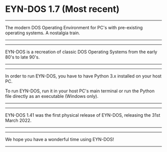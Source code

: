 # EYN-DOS 1.7 (Most recent)

-----------------------------------------------------------------------------------------------------------------------------------------------------------------

The modern DOS Operating Environment for PC's with pre-existing operating systems. A nostalgia train.

-----------------------------------------------------------------------------------------------------------------------------------------------------------------
-----------------------------------------------------------------------------------------------------------------------------------------------------------------

EYN-DOS is a recreation of classic DOS Operating Systems from the early 80's to late 90's.

-----------------------------------------------------------------------------------------------------------------------------------------------------------------
-----------------------------------------------------------------------------------------------------------------------------------------------------------------

In order to run EYN-DOS, you have to have Python 3.x installed on your host PC.

To run EYN-DOS, run it in your host PC's main terminal or run the Python file directly as an executable (Windows only).

-----------------------------------------------------------------------------------------------------------------------------------------------------------------
-----------------------------------------------------------------------------------------------------------------------------------------------------------------

EYN-DOS 1.41 was the first physical release of EYN-DOS, releasing the 31st March 2022.

-----------------------------------------------------------------------------------------------------------------------------------------------------------------
-----------------------------------------------------------------------------------------------------------------------------------------------------------------

We hope you have a wonderful time using EYN-DOS!

-----------------------------------------------------------------------------------------------------------------------------------------------------------------
